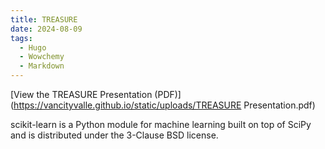 ```yaml
---
title: TREASURE
date: 2024-08-09
tags:
  - Hugo
  - Wowchemy
  - Markdown
---
```


[View the TREASURE Presentation (PDF)](https://vancityvalle.github.io/static/uploads/TREASURE Presentation.pdf)

scikit-learn is a Python module for machine learning built on top of SciPy and is distributed under the 3-Clause BSD license.

<!--more-->
